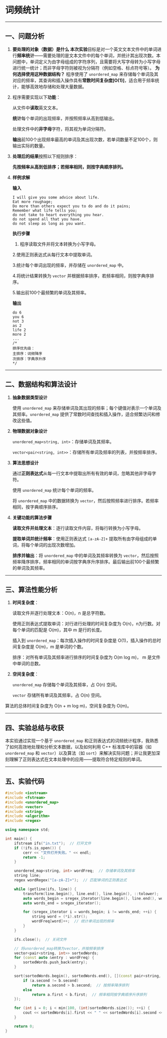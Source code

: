 # 词频统计

---

## 一、问题分析

1. **要处理的对象（数据）是什么
本次实验**目标是对一个英文文本文件中的单词进行**频率统计**——需要处理的是文本文件中的每个单词，并统计其出现次数。本问题中，单词定义为由字母组成的字符序列，且需要将大写字母转为小写字母进行统一统计；而非字母字符则被视为分隔符（例如空格、标点符号等）。
**为何选择使用这种数据结构？**
程序使用了 `unordered_map` 来存储每个单词及其对应的频率，其查询和插入操作具有**常数时间复杂度[O(1)]**，适合用于频率统计，能够高效地存储和处理大量数据。

2. 程序需要实现以下**功能**：

    从文件中**读取**英文文本。

    **统计**每个单词的出现频率，并按照频率从高到低输出。

    处理文件中的**非字母**字符，将其视为单词分隔符。

    **输出**前100个出现频率最高的单词及其出现次数，若单词数量不足100个，则输出实际的数量。

1. **处理后的结果**按照以下规则排序：

    **先按频率从高到低排序；若频率相同，则按字典顺序排列。**

1. **样例求解**

    **输入**

    ```Plain Text
    I will give you some advice about life.
    Eat more roughage;
    Do more than others expect you to do and do it pains;
    Remember what life tells you;
    do not take to heart everything you hear.
    do not spend all that you have.
    do not sleep as long as you want.
    ```

    **执行步骤**

    1. 程序读取文件并将文本转换为小写字母。

    2.使用正则表达式从每行文本中提取单词。

    3.统计每个单词出现的频率，并存储在 `unordered_map` 中。

    4.将统计结果转换为 `vector` 并根据频率排序，若频率相同，则按字典序排序。

    5.输出前100个最频繁的单词及其频率。

     **输出**

    ```Plain Text
    do 6
    you 6
    not 3
    as 2
    life 2
    more 2
    ...
    /*
    排序优先级：
    主排序：词频降序
    次排序：字典序升序
    */
    ```

---

## 二、数据结构和算法设计

1. **抽象数据类型设计**

    使用 `unordered_map` 来存储单词及其出现的频率；每个键值对表示一个单词及其频率。`unordered_map` 提供了常数时间查找和插入操作，适合频繁访问和修改这些值。

1. **物理数据对象设计**

    `unordered_map<string, int>`：存储单词及其频率。

    `vector<pair<string, int>>`：存储所有单词及频率的列表，并按频率排序。

1. **算法思想设计**

    通过**正则表达式**从每一行文本中提取出所有有效的单词，忽略其他非字母字符。

    使用 `unordered_map` 统计每个单词的频率。

    将 `unordered_map` 中的数据转换为 `vector`，然后按照频率进行排序。若频率相同，按字典顺序排序。

1. **关键功能的算法步骤**

    **读取文件并处理文本**：逐行读取文件内容，将每行转换为小写字母。

    **提取单词并统计频率**：使用正则表达式 `[a-zA-Z]+` 提取所有由字母组成的单词，将每个单词的出现次数增加。

    **排序并输出**：将 `unordered_map` 中的单词及其频率转换为 `vector`，然后按照频率降序排序，频率相同的单词按字典序升序排序。最后输出前100个最频繁的单词及其频率。

---

## **三、算法性能分析**

1. **时间复杂度**：

    读取文件并逐行处理文本：O(n)，n 是总字符数。

    使用正则表达式提取单词：对行进行处理的时间复杂度为 O(n)，n为行数。对每个单词的匹配是 O(m)，其中 m 是行的长度。

    插入到 `unordered_map`：每次插入操作的时间复杂度是 O(1)，插入操作的总时间复杂度是 O(m)，m 是单词的个数。

    排序：对所有单词及其频率进行排序的时间复杂度为 O(m log m)， m 是文件中单词的总数。

1. **空间复杂度**：

    `unordered_map` 存储每个单词及其频率，占 O(n) 空间。

    `vector` 存储所有单词及其频率，占 O(n) 空间。

算法的总体时间复杂度为 O(n + m log m)，空间复杂度为 O(m)。

---

## 四、实验总结与收获

本实验通过实现一个基于 `unordered_map` 和正则表达式的词频统计程序，我熟悉了如何高效地处理和分析文本数据，以及如何利用 C++ 标准库中的容器（如 `unordered_map` 和 `vector`）以及算法（如 `sort`）来解决实际问题；并让我更加深刻理解了正则表达式在文本处理中的应用——提取符合特定规则的单词。

---

## 五、实验代码

```C++
#include <iostream>
#include <fstream>
#include <unordered_map>
#include <vector>
#include <string>
#include <algorithm>
#include <regex>

using namespace std;

int main() {
    ifstream ifs("in.txt");  // 打开文件
    if (!ifs.is_open()) {
        cerr << "文件打开失败。" << endl;
        return -1;
    }

    unordered_map<string, int> wordFreq;  // 存储单词及其频率
    string line;
    regex wordRegex("[a-zA-Z]+");  // 匹配单词的正则表达式

    while (getline(ifs, line)) {
        transform(line.begin(), line.end(), line.begin(), ::tolower);  // 将整个行转换为小写字母
        auto words_begin = sregex_iterator(line.begin(), line.end(), wordRegex);
        auto words_end = sregex_iterator();

        for (sregex_iterator i = words_begin; i != words_end; ++i) {
            string word = (*i).str();
            wordFreq[word]++;  // 统计单词出现的频率
        }
    }

    ifs.close();  // 关闭文件

    // 将unordered_map转换为vector，并按频率排序
    vector<pair<string, int>> sortedWords;
    for (const auto &entry : wordFreq) {
        sortedWords.push_back(entry);  
    }

    sort(sortedWords.begin(), sortedWords.end(), [](const pair<string, int>& a, const pair<string, int>& b) {
        if (a.second != b.second)
            return a.second > b.second;  // 按频率降序排列
        else
            return a.first < b.first;  // 频率相同按字典顺序升序排列
    });

    for (int i = 0; i < min(100, (int)sortedWords.size()); ++i) {
        cout << sortedWords[i].first << " " << sortedWords[i].second << endl;
    }

    return 0;
}

```

